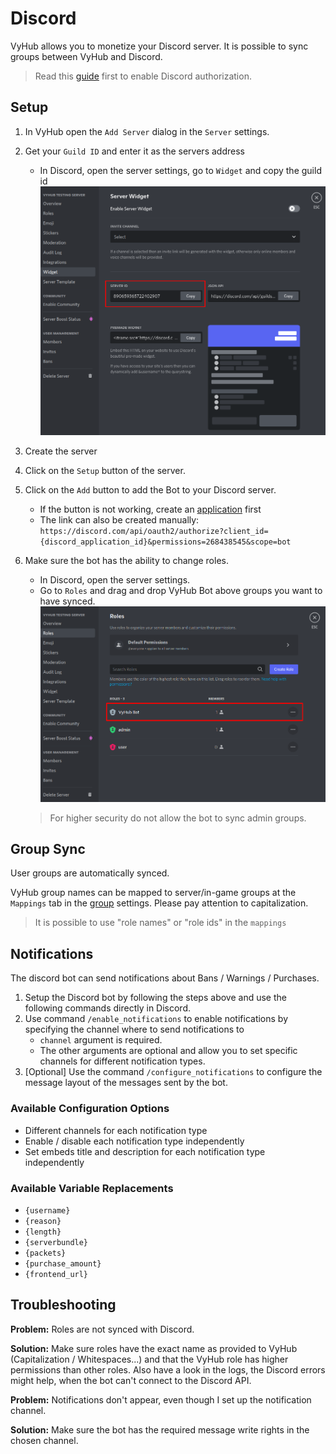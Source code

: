 # Discord

VyHub allows you to monetize your Discord server. It is possible to sync groups between VyHub and Discord.

> Read this [guide](../guide/authorization.md) first to enable Discord authorization.


## Setup

1. In VyHub open the `Add Server` dialog in the `Server` settings. 
2. Get your `Guild ID` and enter it as the servers address 
    - In Discord, open the server settings, go to `Widget` and copy the guild id
    ![Discord Role Permissions](../assets/game_integration_guide/discord_guild_id.png)
3. Create the server
4. Click on the `Setup` button of the server.
3. Click on the `Add` button to add the Bot to your Discord server. 
    - If the button is not working, create an [application](../guide/authorization.md) first
    - The link can also be created manually: `https://discord.com/api/oauth2/authorize?client_id={discord_application_id}&permissions=268438545&scope=bot`
4. Make sure the bot has the ability to change roles.
    - In Discord, open the server settings.
    - Go to `Roles` and drag and drop VyHub Bot above groups you want to have synced.
    ![Discord Guild Id](../assets/game_integration_guide/discord_roles.png)

    > For higher security do not allow the bot to sync admin groups.


## Group Sync
User groups are automatically synced.

VyHub group names can be mapped to server/in-game groups at the `Mappings` tab in the [group](../guide/group.md) settings. Please pay attention to capitalization.  

> It is possible to use "role names" or "role ids" in the `mappings` 

## Notifications
The discord bot can send notifications about Bans / Warnings / Purchases.

1. Setup the Discord bot by following the steps above and use the following commands directly in Discord.
2. Use command `/enable_notifications` to enable notifications by specifying the channel where to send notifications to
   - `channel` argument is required. 
   - The other arguments are optional and allow you to set specific channels for different notification types.
3. [Optional] Use the command `/configure_notifications` to configure the message layout of the messages sent by the bot.

### Available Configuration Options
- Different channels for each notification type
- Enable / disable each notification type independently
- Set embeds title and description for each notification type independently

### Available Variable Replacements
   - `{username}`
   - `{reason}`
   - `{length}`
   - `{serverbundle}`
   - `{packets}`
   - `{purchase_amount}`
   - `{frontend_url}`


## Troubleshooting
__Problem:__ Roles are not synced with Discord.

__Solution:__ Make sure roles have the exact name as provided to VyHub (Capitalization / Whitespaces...) and that the VyHub role has higher permissions than other roles.
Also have a look in the logs, the Discord errors might help, when the bot can't connect to the Discord API.

__Problem:__ Notifications don't appear, even though I set up the notification channel.

__Solution:__ Make sure the bot has the required message write rights in the chosen channel.
